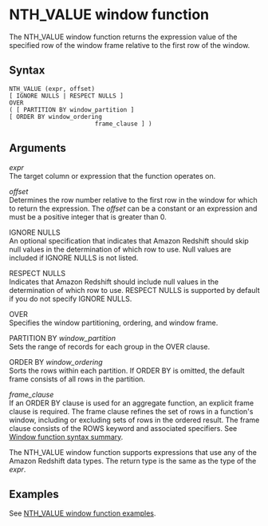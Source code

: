 # NTH\_VALUE window function<a name="r_WF_NTH"></a>

 The NTH\_VALUE window function returns the expression value of the specified row of the window frame relative to the first row of the window\. 

## Syntax<a name="r_WF_NTH-synopsis"></a>

```
NTH_VALUE (expr, offset)
[ IGNORE NULLS | RESPECT NULLS ]
OVER
( [ PARTITION BY window_partition ]
[ ORDER BY window_ordering 
                        frame_clause ] )
```

## Arguments<a name="r_WF_NTH-arguments"></a>

 *expr*   
 The target column or expression that the function operates on\. 

 *offset*   
 Determines the row number relative to the first row in the window for which to return the expression\. The *offset* can be a constant or an expression and must be a positive integer that is greater than 0\. 

IGNORE NULLS   
An optional specification that indicates that Amazon Redshift should skip null values in the determination of which row to use\. Null values are included if IGNORE NULLS is not listed\. 

RESPECT NULLS   
 Indicates that Amazon Redshift should include null values in the determination of which row to use\. RESPECT NULLS is supported by default if you do not specify IGNORE NULLS\. 

OVER   
Specifies the window partitioning, ordering, and window frame\. 

PARTITION BY *window\_partition*   
Sets the range of records for each group in the OVER clause\. 

ORDER BY *window\_ordering*   
Sorts the rows within each partition\. If ORDER BY is omitted, the default frame consists of all rows in the partition\. 

 *frame\_clause*   
If an ORDER BY clause is used for an aggregate function, an explicit frame clause is required\. The frame clause refines the set of rows in a function's window, including or excluding sets of rows in the ordered result\. The frame clause consists of the ROWS keyword and associated specifiers\. See [Window function syntax summary](r_Window_function_synopsis.md)\. 

The NTH\_VALUE window function supports expressions that use any of the Amazon Redshift data types\. The return type is the same as the type of the *expr*\. 

## Examples<a name="r_WF_NTH-examples"></a>

See [NTH\_VALUE window function examples](r_Examples_of_NTH_WF.md)\. 